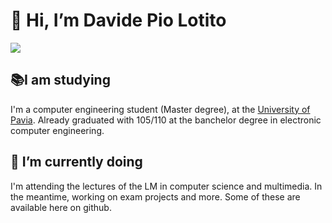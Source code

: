 # 👋 Hi, I’m Davide Pio Lotito

![](https://komarev.com/ghpvc/?username=Davide-Lotito)

## 📚I am studying
I'm a computer engineering student (Master degree), at the [University of Pavia](https://web.unipv.it/). Already graduated with 105/110 at the banchelor degree in electronic computer engineering. 

## 🌱 I’m currently doing
I'm attending the lectures of the LM in computer science and multimedia. In the meantime, working on exam projects and more. Some of these are available here on github.


